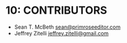 # 10: CONTRIBUTORS

* Sean T. McBeth <sean@primroseeditor.com>
* Jeffrey Zitelli <jeffrey.zitelli@gmail.com>
